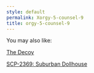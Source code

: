 ```yaml
---
style: default
permalink: Xorgy-5-counsel-9
title: orgy-5-counsel-9
---
```

You may also like:

[The Decoy](http://scp-wiki.net/the-decoy)

[SCP-2369: Suburban Dollhouse](http://scp-wiki.net/scp-2369)

